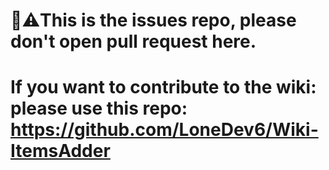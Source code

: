 # 👋⚠️This is the issues repo, please don't open pull request here.
# If you want to contribute to the wiki: please use this repo: https://github.com/LoneDev6/Wiki-ItemsAdder
